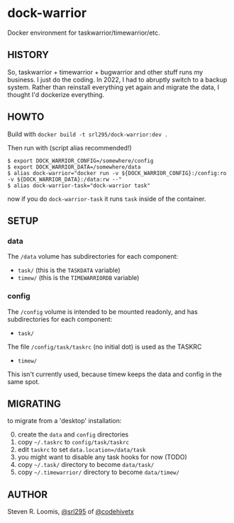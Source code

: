 # dock-warrior
Docker environment for taskwarrior/timewarrior/etc.

## HISTORY

So, taskwarrior + timewarrior + bugwarrior and other stuff runs my business. I just do the coding.  In 2022, I had to abruptly switch to a backup system.  Rather than reinstall everything yet again and migrate the data, I thought I'd dockerize everything.

## HOWTO

Build with `docker build -t srl295/dock-warrior:dev .`

Then run with (script alias recommended!)

```shell
$ export DOCK_WARRIOR_CONFIG=/somewhere/config
$ export DOCK_WARRIOR_DATA=/somewhere/data
$ alias dock-warrior="docker run -v ${DOCK_WARRIOR_CONFIG}:/config:ro -v ${DOCK_WARRIOR_DATA}:/data:rw --"
$ alias dock-warrior-task="dock-warrior task"
```

now if you do `dock-warrior-task` it runs `task` inside of the container.

## SETUP

### data

The `/data` volume has subdirectories for each component:

- `task/` (this is the `TASKDATA` variable)
- `timew/` (this is the `TIMEWARRIORDB` variable)

### config

The `/config` volume is intended to be mounted readonly, and has subdirectories for each component:

- `task/`

The file `/config/task/taskrc` (no initial dot) is used as the TASKRC

- `timew/`

This isn't currently used, because timew keeps the data and config in the same spot.

## MIGRATING

to migrate from a 'desktop' installation:

0. create the `data` and `config` directories
1. copy `~/.taskrc` to `config/task/taskrc`
2. edit `taskrc` to set `data.location=/data/task`
3. you might want to disable any task hooks for now (TODO)
4. copy `~/.task/` directory to become `data/task/` 
5. copy `~/.timewarrior/` directory to become `data/timew/`


## AUTHOR

Steven R. Loomis, [@srl295](https://srl295.github.io) of [@codehivetx](https://github.com/codehivetx)
